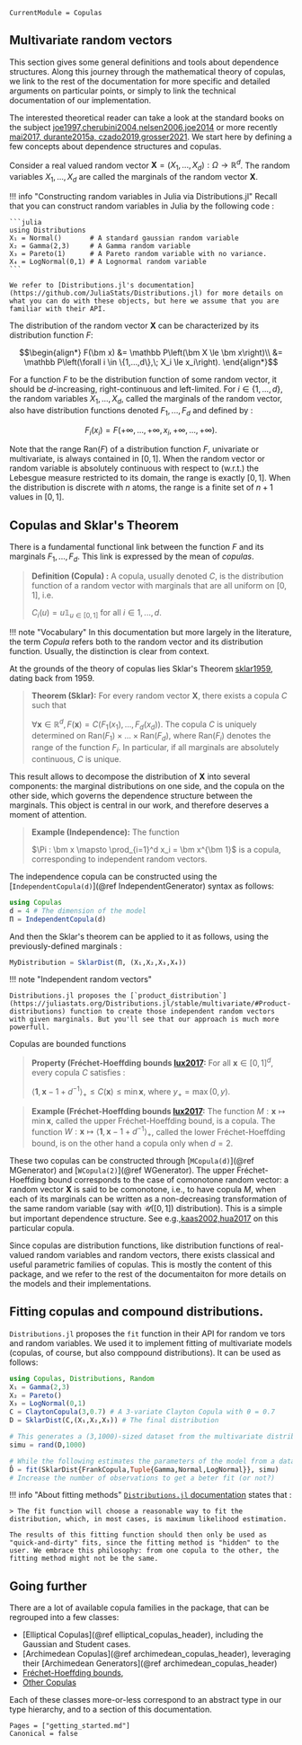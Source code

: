 ```@meta
CurrentModule = Copulas
```

## Multivariate random vectors

This section gives some general definitions and tools about dependence structures. Along this journey through the mathematical theory of copulas, we link to the rest of the documentation for more specific and detailed arguments on particular points, or simply to link the technical documentation of our implementation. 

The interested theoretical reader can take a look at the standard books on the subject [joe1997,cherubini2004,nelsen2006,joe2014](@cite) or more recently [mai2017, durante2015a, czado2019,grosser2021](@cite). We start here by defining a few concepts about dependence structures and copulas.


Consider a real valued random vector $\bm X = \left(X_1,...,X_d\right): \Omega \to \mathbb R^d$. The random variables $X_1,...,X_d$ are called the marginals of the random vector $\bm X$. 

!!! info "Constructing random variables in Julia via Distributions.jl"
    Recall that you can construct random variables in Julia by the following code : 

    ```julia
    using Distributions
    X₁ = Normal()       # A standard gaussian random variable
    X₂ = Gamma(2,3)     # A Gamma random variable
    X₃ = Pareto(1)      # A Pareto random variable with no variance.
    X₄ = LogNormal(0,1) # A Lognormal random variable 
    ```
    
    We refer to [Distributions.jl's documentation](https://github.com/JuliaStats/Distributions.jl) for more details on what you can do with these objects, but here we assume that you are familiar with their API.


The distribution of the random vector $\bm X$ can be characterized by its distribution function $F$: 
```math
\begin{align*}
  F(\bm x) &= \mathbb P\left(\bm X \le \bm x\right)\\
  &= \mathbb P\left(\forall i \in \{1,...,d\},\; X_i \le x_i\right).
\end{align*}
```
For a function $F$ to be the distribution function of some random vector, it should be $d$-increasing, right-continuous and left-limited. 
For $i \in \{1,...,d\}$, the random variables $X_1,...,X_d$, called the marginals of the random vector, also have distribution functions denoted $F_1,...,F_d$ and defined by : 
```math
F_i(x_i) = F(+\infty,...,+\infty,x_i,+\infty,...,+\infty).
```

Note that the range $\mathrm{Ran}(F)$ of a distribution function $F$, univariate or multivariate, is always contained in $[0,1]$. When the random vector or random variable is absolutely continuous with respect to (w.r.t.) the Lebesgue measure restricted to its domain, the range is exactly $[0,1]$. When the distribution is discrete with $n$ atoms, the range is a finite set of $n+1$ values in $[0,1]$.

## Copulas and Sklar's Theorem

There is a fundamental functional link between the function $F$ and its marginals $F_1,...,F_d$. This link is expressed by the mean of *copulas*. 

> **Definition (Copula) :** A copula, usually denoted $C$, is the distribution function of a random vector with marginals that are all uniform on $[0,1]$, i.e.
>
> $C_i(u) = u\mathbb 1_{u \in [0,1]} \text{ for all }i \in 1,...,d.$

!!! note "Vocabulary"
    In this documentation but more largely in the literature, the term *Copula* refers both to the random vector and its distribution function. Usually, the distinction is clear from context. 

At the grounds of the theory of copulas lies Sklar's Theorem [sklar1959](@cite), dating back from 1959.

> **Theorem (Sklar):** For every random vector $\bm X$, there exists a copula $C$ such that 
>
> $\forall \bm x\in \mathbb R^d, F(\bm x) = C(F_{1}(x_{1}),...,F_{d}(x_{d})).$
> The copula $C$ is uniquely determined on $\mathrm{Ran}(F_{1}) \times ... \times \mathrm{Ran}(F_{d})$, where $\mathrm{Ran}(F_i)$ denotes the range of the function $F_i$. In particular, if all marginals are absolutely continuous, $C$ is unique.


This result allows to decompose the distribution of $\bm X$ into several components: the marginal distributions on one side, and the copula on the other side, which governs the dependence structure between the marginals. This object is central in our work, and therefore deserves a moment of attention. 

> **Example (Independence):** The function 
>
> $\Pi : \bm x \mapsto \prod_{i=1}^d x_i = \bm x^{\bm 1}$ is a copula, corresponding to independent random vectors.

The independence copula can be constructed using the [`IndependentCopula(d)`](@ref IndependentGenerator) syntax as follows: 

```julia
using Copulas
d = 4 # The dimension of the model
Π = IndependentCopula(d)
```

And then the Sklar's theorem can be applied to it as follows, using the previously-defined marginals : 

```julia
MyDistribution = SklarDist(Π, (X₁,X₂,X₃,X₄))
```

!!! note "Independent random vectors"

    Distributions.jl proposes the [`product_distribution`](https://juliastats.org/Distributions.jl/stable/multivariate/#Product-distributions) function to create those independent random vectors with given marginals. But you'll see that our approach is much more powerfull. 

Copulas are bounded functions

> **Property (Fréchet-Hoeffding bounds [lux2017](@cite):** For all $\bm x \in [0,1]^d$, every copula $C$ satisfies : 
>
>$\langle \bm 1, \bm x - 1 + d^{-1}\rangle_{+} \le C(\bm x) \le \min \bm x,$
>where $y_{+} = \max(0,y)$.

> **Example (Fréchet-Hoeffding bounds [lux2017](@cite):** The function $M : \bm x \mapsto \min\bm x$, called the upper Fréchet-Hoeffding bound, is a copula. The function $W : \bm x \mapsto \langle \bm 1, \bm x - 1 + d^{-1}\rangle_{+}$, called the lower Fréchet-Hoeffding bound, is on the other hand a copula only when $d=2$. 


These two copulas can be constructed through [`MCopula(d)`](@ref MGenerator) and [`WCopula(2)`](@ref WGenerator). The upper Fréchet-Hoeffding bound corresponds to the case of comonotone random vector: a random vector $\bm X$ is said to be comonotone, i.e., to have copula $M$, when each of its marginals can be written as a non-decreasing transformation of the same random variable (say with $\mathcal U\left([0,1]\right)$ distribution). This is a simple but important dependence structure. See e.g.,[kaas2002,hua2017](@cite) on this particular copula.

Since copulas are distribution functions, like distribution functions of real-valued random variables and random vectors, there exists classical and useful parametric families of copulas. This is mostly the content of this package, and we refer to the rest of the documentaiton for more details on the models and their implementations. 

## Fitting copulas and compound distributions.

`Distributions.jl` proposes the  `fit` function in their API for random ve tors and random variables. We used it to implement fitting of multivariate models (copulas, of course, but also comppound distributions). It can be used as follows: 


```julia
using Copulas, Distributions, Random
X₁ = Gamma(2,3)
X₂ = Pareto()
X₃ = LogNormal(0,1)
C = ClaytonCopula(3,0.7) # A 3-variate Clayton Copula with θ = 0.7
D = SklarDist(C,(X₁,X₂,X₃)) # The final distribution

# This generates a (3,1000)-sized dataset from the multivariate distribution D
simu = rand(D,1000)

# While the following estimates the parameters of the model from a dataset: 
D̂ = fit(SklarDist{FrankCopula,Tuple{Gamma,Normal,LogNormal}}, simu)
# Increase the number of observations to get a beter fit (or not?)  
```

!!! info "About fitting methods"
    [`Distributions.jl` documentation](https://juliastats.org/Distributions.jl/stable/fit/#Distribution-Fitting) states that : 

    > The fit function will choose a reasonable way to fit the distribution, which, in most cases, is maximum likelihood estimation.

    The results of this fitting function should then only be used as "quick-and-dirty" fits, since the fitting method is "hidden" to the user. We embrace this philosophy: from one copula to the other, the fitting method might not be the same. 

## Going further

There are a lot of available copula families in the package, that can be regrouped into a few classes:
- [Elliptical Copulas](@ref elliptical_copulas_header), including the Gaussian and Student cases. 
- [Archimedean Copulas](@ref archimedean_copulas_header), leveraging their [Archimedean Generators](@ref archimedean_copulas_header)
- [Fréchet-Hoeffding bounds](https://en.wikipedia.org/wiki/Copula_(probability_theory)#Fr%C3%A9chet%E2%80%93Hoeffding_copula_bounds), 
- [Other Copulas](@ref)

Each of these classes more-or-less correspond to an abstract type in our type hierarchy, and to a section of this documentation. 


```@bibliography
Pages = ["getting_started.md"]
Canonical = false
```
